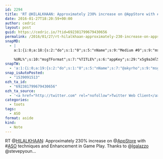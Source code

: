 ```yaml
---
id: 2294
title: 'RT @HILALKHAAN: Approximately 230% increase on @AppStore with #ASO techniques and Enhancement in Game Play. Thanks to @lgalazzo @stevepyoun…'
date: 2016-01-27T18:20:59+00:00
author: cedric
layout: post
guid: https://cedric.io/?tid=692381799679430656
permalink: /2016/01/27/rt-hilalkhaan-approximately-230-increase-on-appstore-with-aso-techniques-and-enhancement-in-game-play-thanks-to-lgalazzo-stevepyoun/
snapMD:
  - |
    a:1:{i:0;a:18:{s:2:"do";s:1:"0";s:5:"nName";s:9:"Medium #0";s:9:"msgFormat";s:19:"%FULLTEXT%
    
    %URL%";s:10:"msgTFormat";s:7:"%TITLE%";s:6:"appKey";s:29:"x5g9a34l5z294i5y2q284e4g54454";s:6:"appSec";s:85:"d3h0a44e4s2b4i5u2r234m5f5b4v2l5q2a444h574347464a454x2w20374447494c484b4w2c464f5u2d4z2";s:8:"inclTags";s:1:"1";s:7:"fltrsOn";i:0;s:5:"fltrs";a:0:{}s:7:"proxyOn";i:0;s:7:"useSURL";i:0;s:1:"v";i:350;s:4:"publ";s:1:"0";s:11:"accessToken";s:65:"2353413aa5437433e5648ccf74a16119308317c52d1a24d8ed99f26add037528a";s:12:"appAppUserID";s:65:"104b21fd8da79171a6e7bf800d03b4b761204f242935e05d2d86850a6b1635f77";s:14:"appAppUserName";s:26:"Cédric Bousmanne (akyrho)";s:13:"appAppUserURL";s:26:"https://medium.com/@akyrho";s:7:"pubList";a:0:{}}}
snapTW:
  - 'a:1:{i:0;a:19:{s:2:"do";s:1:"0";s:5:"nName";s:7:"@akyrho";s:9:"msgFormat";s:26:"%TITLE%. %EXCERPT% - %URL%";s:6:"appKey";s:55:"x5g9a8325v2y475r3c4m48584n53446p423r3r5u3e356j5j3k4r2p3";s:6:"appSec";s:105:"d3h0a94o46415u594v3q5l5n5l4r4x474x4j484o473u4i5w2m4k494z2k344n306n5r3l5v2s554p4n3p3k45495c3z4v4d3m3u5w525";s:7:"fltrsOn";i:0;s:5:"fltrs";a:0:{}s:7:"proxyOn";i:0;s:7:"useSURL";i:0;s:1:"v";i:350;s:5:"twURL";s:25:"http://twitter.com/akyrho";s:11:"accessToken";s:50:"6678782-Eyg60SCeh7762DEIsYtTPD5GVeOuSN8ATMdF2Lpppe";s:14:"accessTokenSec";s:45:"PgGDCbcYLJnR5esZjY9ID72A33mUNCYnQwaQTBsojSJNa";s:5:"tw140";i:0;s:10:"riComments";s:1:"1";s:11:"riCommentsM";s:1:"1";s:12:"riCommentsAA";s:1:"1";s:8:"attchImg";s:1:"1";s:9:"wpImgSize";s:4:"full";}}'
snap_isAutoPosted:
  - "1539091513"
ozh_ta_id:
  - "692381799679430656"
ozh_ta_source:
  - '<a href="http://twitter.com" rel="nofollow">Twitter Web Client</a>'
categories:
  - toots
tags:
  - ASO
format: aside
kind:
  - Note
---
```

RT <span class="username username_linked">@<a href="https://twitter.com/HILALKHAAN" title="HILAL">HILALKHAAN</a></span>: Approximately 230% increase on <span class="username username_linked">@<a href="https://twitter.com/AppStore" title="App Store">AppStore</a></span> with <span class="hashtag hashtag_local">#<a href="https://cedric.io/tag/aso/">ASO</a> techniques and Enhancement in Game Play. Thanks to <span class="username username_linked">@<a href="https://twitter.com/lgalazzo" title="Laurie Galazzo">lgalazzo</a></span> @stevepyoun…</p>